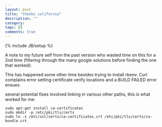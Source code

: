 ```yaml
---
layout: post
title: "thanks california"
description: ""
category: 
tags: []
comments: true
---
```

{% include JB/setup %}
  
A note to my future self from the past version who wasted time on this for a 2nd time (filtering through the many google solutions before finding the one that worked):
  
This has happened some other time besides trying to install rbenv.  Curl complains
	error setting certificate verify locations
and a BUILD FAILED error ensues.
  
several potential fixes involved linking in various other paths, this is what worked for me:
  
	sudo apt-get install ca-certificates
	sudo mkdir -p /etc/pki/tls/certs
	sudo ln -s /etc/ssl/certs/ca-certificates.crt /etc/pki/tls/certs/ca-bundle.crt

